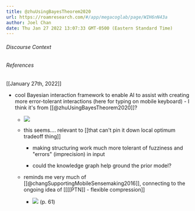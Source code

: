 ```yaml
---
title: @zhuUsingBayesTheorem2020
url: https://roamresearch.com/#/app/megacoglab/page/WIH6nN43a
author: Joel Chan
date: Thu Jan 27 2022 13:07:33 GMT-0500 (Eastern Standard Time)
---
```




###### Discourse Context



###### References

[[January 27th, 2022]]

- cool Bayesian interaction framework to enable AI to assist with creating more error-tolerant interactions (here for typing on mobile keyboard) - I think it's from [[@zhuUsingBayesTheorem2020]]?

    - ![](https://firebasestorage.googleapis.com/v0/b/firescript-577a2.appspot.com/o/imgs%2Fapp%2Fmegacoglab%2FHM7ftQ2Yxf.png?alt=media&token=2e276b3a-1dc7-4d16-a46b-e4188091561f)

    - this seems.... relevant to [[that can't pin it down local optimum tradeoff thing]]

        - making structuring work much more tolerant of fuzziness and "errors" (imprecision) in input

        - could the knowledge graph help ground the prior model?

    - reminds me very much of [[@changSupportingMobileSensemaking2016]], connecting to the ongoing idea of [[[[PTN]] - flexible compression]]

        - ![](https://firebasestorage.googleapis.com/v0/b/firescript-577a2.appspot.com/o/imgs%2Fapp%2Fmegacoglab%2FzQl7Xo1Ckc.png?alt=media&token=a8f7e809-957b-49a8-80e0-23e958f6f9a4) (p. 61)
